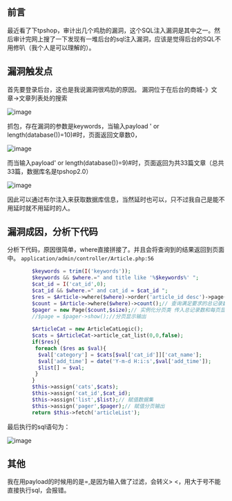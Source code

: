 ## 前言

最近看了下tpshop，审计出几个鸡肋的漏洞，这个SQL注入漏洞是其中之一。然后审计完网上搜了一下发现有一堆后台的sql注入漏洞，应该是觉得后台的SQL不用修叭（我个人是可以理解的）。


## 漏洞触发点

首先要登录后台，这也是我说漏洞很鸡肋的原因。 
漏洞位于在后台的商城-》文章->文章列表处的搜索 

 ![image](https://github.com/guobaoyou/vul_environment/tree/master/topshop_articleList_sqli/images/1.jpg) 
 
抓包，存在漏洞的参数是keywords，当输入payload 
' or length(database())=10)#时，页面返回文章数0， 

 ![image](https://github.com/guobaoyou/vul_environment/tree/master/topshop_articleList_sqli/images/2.jpg)

而当输入payload' or length(database())=9)#时，页面返回为共33篇文章（总共33篇，数据库名是tpshop2.0） 

 ![image](https://github.com/guobaoyou/vul_environment/tree/master/topshop_articleList_sqli/images/3.jpg)

因此可以通过布尔注入来获取数据库信息，当然延时也可以，只不过我自己是能不用延时就不用延时的人。

## 漏洞成因，分析下代码
分析下代码，原因很简单，where直接拼接了。并且会将查询到的结果返回到页面中。 
`application/admin/controller/Article.php:56`
```php
        $keywords = trim(I('keywords'));
        $keywords && $where.=" and title like '%$keywords%' ";
        $cat_id = I('cat_id',0);
        $cat_id && $where.=" and cat_id = $cat_id ";
        $res = $Article->where($where)->order('article_id desc')->page("$p,$size")->select();
        $count = $Article->where($where)->count();// 查询满足要求的总记录数
        $pager = new Page($count,$size);// 实例化分页类 传入总记录数和每页显示的记录数
        //$page = $pager->show();//分页显示输出
​
        $ArticleCat = new ArticleCatLogic();
        $cats = $ArticleCat->article_cat_list(0,0,false);
        if($res){
         foreach ($res as $val){
          $val['category'] = $cats[$val['cat_id']]['cat_name'];
          $val['add_time'] = date('Y-m-d H:i:s',$val['add_time']);          
          $list[] = $val;
         }
        }
        $this->assign('cats',$cats);
        $this->assign('cat_id',$cat_id);
        $this->assign('list',$list);// 赋值数据集
        $this->assign('pager',$pager);// 赋值分页输出        
        return $this->fetch('articleList');
```
最后执行的sql语句为： 

 ![image](https://github.com/guobaoyou/vul_environment/tree/master/topshop_articleList_sqli/images/4.jpg)

## 其他
我在用payload的时候用的是=,是因为输入做了过滤，会转义> <，用大于号不能直接执行sql，会报错。

